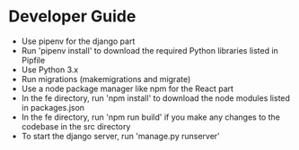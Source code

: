 
# Developer Guide

* Use pipenv for the django part
* Run 'pipenv install' to download the required Python libraries listed in Pipfile
* Use Python 3.x
* Run migrations (makemigrations and migrate)
* Use a node package manager like npm for the React part
* In the fe directory, run 'npm install' to download the node modules listed in packages.json
* In the fe directory, run 'npm run build' if you make any changes to the codebase in the src directory
* To start the django server, run 'manage.py runserver'
